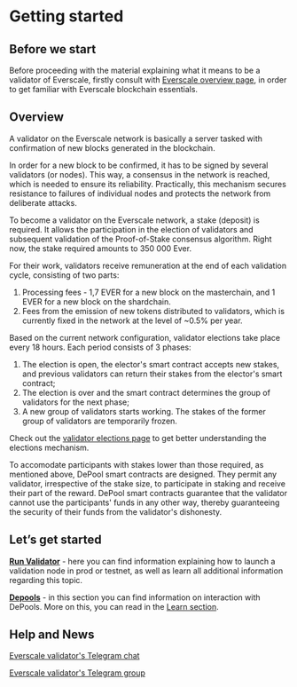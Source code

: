 # Getting started

## Before we start

Before proceeding with the material explaining what it means to be a validator of Everscale, firstly consult with [Everscale overview page](../../learn/everscale-overview/overview.md), in order to get familiar with Everscale blockchain essentials.

## Overview

A validator on the Everscale network is basically a server tasked with confirmation of new blocks generated in the blockchain. 

In order for a new block to be confirmed, it has to be signed by several validators (or nodes). This way, a consensus in the network is reached, which is needed to ensure its reliability. Practically, this mechanism secures resistance to failures of individual nodes and protects the network from deliberate attacks.

To become a validator on the Everscale network, a stake (deposit) is required. It allows the participation in the election of validators and subsequent validation of the Proof-of-Stake consensus algorithm. Right now, the stake required amounts to 350 000 Ever.

For their work, validators receive  remuneration at the end of each validation cycle, consisting of two parts: 

1. Processing fees - 1,7 EVER for a new block on the masterchain, and 1 EVER for a new block on the shardchain. 
2. Fees from the emission of new tokens distributed to validators, which is currently fixed in the network at the level of ~0.5% per year.

Based on the current network configuration, validator elections take place every 18 hours. Each period consists of 3 phases:

1. The election is open, the elector's smart contract accepts new stakes, and previous validators can return their stakes from the elector's smart contract;
2. The election is over and the smart contract determines the group of validators for the next phase;
3. A new group of validators starts working. The stakes of the former group of validators are temporarily frozen.

Check out the [validator elections page](../run-validator/validator-elections.md) to get better understanding the elections mechanism.

To accomodate participants with stakes lower than those required, as mentioned above, DePool smart contracts are designed. They permit any validator, irrespective of the stake size, to participate in staking and receive their part of the reward. DePool smart contracts guarantee that the validator cannot use the participants' funds in any other way, thereby guaranteeing the security of their funds from the validator's dishonesty. 

## Let’s get started

[**Run Validator**](../run-validator/) - here you can find information explaining how to launch a validation node in prod or testnet, as well as learn all additional information regarding this topic.

[**Depools**](../depools/) - in this section you can find information on interaction with DePools. More on this, you can read in the [Learn section](../../learn/).

## Help and News

[Everscale validator's Telegram chat](https://t.me/freetonvalidators)

[Everscale validator's Telegram group](https://t.me/ever_validators)
